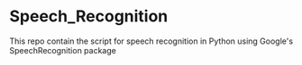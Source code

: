 # Speech_Recognition
This repo contain the script for speech recognition in Python using Google's SpeechRecognition package
